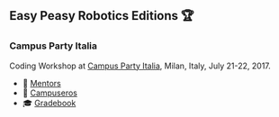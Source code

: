 ## Easy Peasy Robotics Editions :trophy:

### Campus Party Italia
Coding Workshop at [Campus Party Italia](http://italia.campus-party.org), Milan, Italy, July 21-22, 2017.
- 👴 [Mentors](./cpi17/mentors.md)
- 🙋 [Campuseros](./cpi17/campuseros.md)
- 🎓 [Gradebook](https://easy-peasy-robotics.github.io/gradebook-cpi17)
